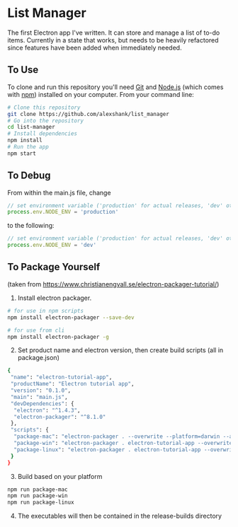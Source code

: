 # List Manager

The first Electron app I've written. It can store and manage a list of to-do items. Currently in a state that works, but needs to be heavily refactored since features have been added when immediately needed.

## To Use

To clone and run this repository you'll need [Git](https://git-scm.com) and [Node.js](https://nodejs.org/en/download/) (which comes with [npm](http://npmjs.com)) installed on your computer. From your command line:

```bash
# Clone this repository
git clone https://github.com/alexshank/list_manager
# Go into the repository
cd list-manager
# Install dependencies
npm install
# Run the app
npm start
```

## To Debug

From within the main.js file, change
```javascript
// set environment variable ('production' for actual releases, 'dev' otherwise)
process.env.NODE_ENV = 'production'
```
to the following:
```javascript
// set environment variable ('production' for actual releases, 'dev' otherwise)
process.env.NODE_ENV = 'dev'
```


## To Package Yourself
(taken from https://www.christianengvall.se/electron-packager-tutorial/)
1. Install electron packager.
```bash
# for use in npm scripts
npm install electron-packager --save-dev

# for use from cli
npm install electron-packager -g
```

2. Set product name and electron version, then create build scripts (all in package.json)
```bash
{
 "name": "electron-tutorial-app",
 "productName": "Electron tutorial app",
 "version": "0.1.0",
 "main": "main.js",
 "devDependencies": {
  "electron": "^1.4.3",
  "electron-packager": "^8.1.0"
 },
 "scripts": {
  "package-mac": "electron-packager . --overwrite --platform=darwin --arch=x64 --icon=assets/icons/mac/icon.icns --prune=true --out=release-builds",
  "package-win": "electron-packager . electron-tutorial-app --overwrite --asar=true --platform=win32 --arch=ia32 --icon=assets/icons/win/icon.ico --prune=true --out=release-builds --version-string.CompanyName=CE --version-string.FileDescription=CE --version-string.ProductName=\"Electron Tutorial App\"",    
  "package-linux": "electron-packager . electron-tutorial-app --overwrite --asar=true --platform=linux --arch=x64 --icon=assets/icons/png/1024x1024.png --prune=true --out=release-builds"
 }
}
```

3. Build based on your platform
```bash
npm run package-mac
npm run package-win
npm run package-linux
```


4. The executables will then be contained in the release-builds directory
